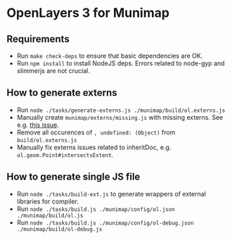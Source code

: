 # OpenLayers 3 for Munimap

## Requirements
* Run `make check-deps` to ensure that basic dependencies are OK.
* Run `npm install` to install NodeJS deps. Errors related to node-gyp and slimmerjs are not crucial.

## How to generate externs
* Run `node ./tasks/generate-externs.js ./munimap/build/ol.externs.js`
* Manually create `munimap/externs/missing.js` with missing externs. See e.g. [this issue](https://github.com/openlayers/ol3/pull/5010).
* Remove all occurences of `, undefined: (Object)` from `build/ol.externs.js`
* Manually fix externs issues related to inheritDoc, e.g. `ol.geom.Point#intersectsExtent`.


## How to generate single JS file
* Run `node ./tasks/build-ext.js` to generate wrappers of external libraries for compiler.
* Run `node ./tasks/build.js ./munimap/config/ol.json ./munimap/build/ol.js`
* Run `node ./tasks/build.js ./munimap/config/ol-debug.json ./munimap/build/ol-debug.js`
